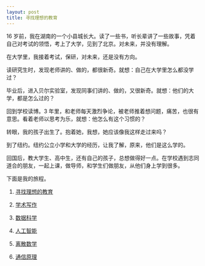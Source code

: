 ```yaml
---
layout: post
title: 寻找理想的教育
---
```


16 岁前，我在湖南的一个小县城长大。读了一些书，听长辈讲了一些故事，凭着自己对考试的领悟，考上了大学，见到了北京。对未来，并没有理解。

在大学里，我接着考试，保研，对未来，还是没有方向。

读研究生时，发现老师讲的、做的，都很新奇。就想：自己在大学里怎么都没学过？

毕业后，进入贝尔实验室，发现同事们讲的、做的，又很新奇。就想：他们的大学，都是怎么过的？

回到学校读博。3 年里，和老师每天激烈争论，被老师推着想问题，痛苦，也很有意思。看着老师以思考为乐，就想：他怎么有这个习惯的？

转眼，我的孩子出生了。抱着她，我想，她应该像我这样走过来吗？

到了纽约。纽约公立小学和大学的经历，让我了解，原来，他们是这么学的。

回国后，教大学生、高中生，还有自己的孩子，总想做得好一点。在学校遇到志同道合的朋友，一起上课，做导师，和学生们做朋友，从他们身上学到很多。

下面是我的旅程。

1. [寻找理想的教育](edu)

1. [学术写作](write)

1. [数据科学](ds)

1. [人工智能](ai)

1. [离散数学](dm)

1. [通信原理](comm)

<br/>

<!-- cd /Users/yishuai/Documents/Website/book/book -->
<!-- jekyll serve --trace -->

<!-- cd /Users/yishuai/.gem/ruby/3.1.2/gems/web/webrick-1.7.0 -->
<!-- bundle add webrick -->